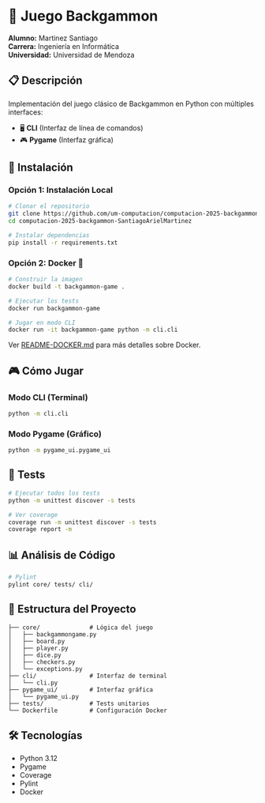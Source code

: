 # 🎲 Juego Backgammon

**Alumno:** Martinez Santiago  
**Carrera:** Ingeniería en Informática  
**Universidad:** Universidad de Mendoza

## 📋 Descripción

Implementación del juego clásico de Backgammon en Python con múltiples interfaces:
- 🖥️ **CLI** (Interfaz de línea de comandos)
- 🎮 **Pygame** (Interfaz gráfica)

## 🚀 Instalación

### Opción 1: Instalación Local

```bash
# Clonar el repositorio
git clone https://github.com/um-computacion/computacion-2025-backgammon-SantiagoArielMartinez.git
cd computacion-2025-backgammon-SantiagoArielMartinez

# Instalar dependencias
pip install -r requirements.txt
```

### Opción 2: Docker 🐳

```bash
# Construir la imagen
docker build -t backgammon-game .

# Ejecutar los tests
docker run backgammon-game

# Jugar en modo CLI
docker run -it backgammon-game python -m cli.cli
```

Ver [README-DOCKER.md](README-DOCKER.md) para más detalles sobre Docker.

## 🎮 Cómo Jugar

### Modo CLI (Terminal)
```bash
python -m cli.cli
```

### Modo Pygame (Gráfico)
```bash
python -m pygame_ui.pygame_ui
```

## 🧪 Tests

```bash
# Ejecutar todos los tests
python -m unittest discover -s tests

# Ver coverage
coverage run -m unittest discover -s tests
coverage report -m
```

## 📊 Análisis de Código

```bash
# Pylint
pylint core/ tests/ cli/
```

## 📁 Estructura del Proyecto

```
├── core/              # Lógica del juego
│   ├── backgammongame.py
│   ├── board.py
│   ├── player.py
│   ├── dice.py
│   ├── checkers.py
│   └── exceptions.py
├── cli/               # Interfaz de terminal
│   └── cli.py
├── pygame_ui/         # Interfaz gráfica
│   └── pygame_ui.py
├── tests/             # Tests unitarios
└── Dockerfile         # Configuración Docker
```

## 🛠️ Tecnologías

- Python 3.12
- Pygame
- Coverage
- Pylint
- Docker 